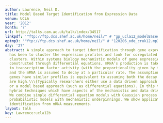```yaml
---
author: Lawrence, Neil D.
title: Model Based Target Identification from Expression Data
venue: UCLA
year: '2012'
month: '7'
url: http://talks.cam.ac.uk/talk/index/34517
linkpdf: '"ftp://ftp.dcs.shef.ac.uk/home/neil/" # "gp_ucla12_modelBased.pdf"'
optmp3: '"ftp://ftp.dcs.shef.ac.uk/home/neil/" # "120206_ode_cruk12.mp3"'
day: '27'
abstract: A simple approach to target identification through gene expression studies
  has been to cluster the expression profiles and look for coregulated genes within
  clusters. Within systems biology mechanistic models of gene expression are typically
  constructed through differential equations. mRNA’s production is taken to be proportional
  to transcription factor activity (with the proportionality given by the sensitivity)
  and the mRNA is assumed to decay at a particular rate. The assumption that coregulated
  genes have similar profiles is equivalent to assuming both the decay and the sensitivity
  are high.\\\{Typically researchers either use a data driven approach (such as clustering)
  or a model based approach (such as differential equations). In this talk we advocate
  hybrid techniques which have aspects of the mechanistic and data driven models.
  We combine simple differential equation models with Gaussian process priors to make
  probabilistic models with mechanistic underpinnings. We show applications in target
  identification from mRNA measurements.
layout: talk
key: Lawrence:ucla12b
---
```

